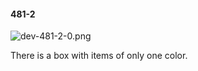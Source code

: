#### 481-2
![dev-481-2-0.png](https://github.com/lil-lab/nlvr/raw/master/nlvr/dev/images/5/dev-481-2-0.png "dev-481-2-0.png")

There is a box with items of only one color.